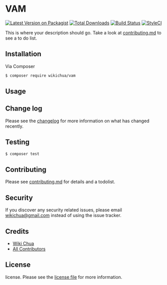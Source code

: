 # VAM

[![Latest Version on Packagist][ico-version]][link-packagist]
[![Total Downloads][ico-downloads]][link-downloads]
[![Build Status][ico-travis]][link-travis]
[![StyleCI][ico-styleci]][link-styleci]

This is where your description should go. Take a look at [contributing.md](contributing.md) to see a to do list.

## Installation

Via Composer

``` bash
$ composer require wikichua/vam
```

## Usage

## Change log

Please see the [changelog](changelog.md) for more information on what has changed recently.

## Testing

``` bash
$ composer test
```

## Contributing

Please see [contributing.md](contributing.md) for details and a todolist.

## Security

If you discover any security related issues, please email wikichua@gmail.com instead of using the issue tracker.

## Credits

- [Wiki Chua][link-author]
- [All Contributors][link-contributors]

## License

license. Please see the [license file](license.md) for more information.

[ico-version]: https://img.shields.io/packagist/v/wikichua/vam.svg?style=flat-square
[ico-downloads]: https://img.shields.io/packagist/dt/wikichua/vam.svg?style=flat-square
[ico-travis]: https://img.shields.io/travis/wikichua/vam/master.svg?style=flat-square
[ico-styleci]: https://styleci.io/repos/12345678/shield

[link-packagist]: https://packagist.org/packages/wikichua/vam
[link-downloads]: https://packagist.org/packages/wikichua/vam
[link-travis]: https://travis-ci.org/wikichua/vam
[link-styleci]: https://styleci.io/repos/12345678
[link-author]: https://github.com/wikichua
[link-contributors]: ../../contributors
